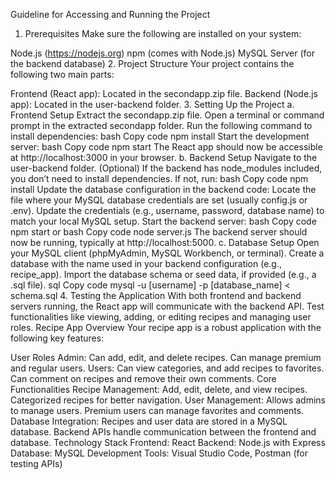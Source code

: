 Guideline for Accessing and Running the Project
1. Prerequisites
Make sure the following are installed on your system:

Node.js (https://nodejs.org)
npm (comes with Node.js)
MySQL Server (for the backend database)
2. Project Structure
Your project contains the following two main parts:

Frontend (React app): Located in the secondapp.zip file.
Backend (Node.js app): Located in the user-backend folder.
3. Setting Up the Project
a. Frontend Setup
Extract the secondapp.zip file.
Open a terminal or command prompt in the extracted secondapp folder.
Run the following command to install dependencies:
bash
Copy code
npm install
Start the development server:
bash
Copy code
npm start
The React app should now be accessible at http://localhost:3000 in your browser.
b. Backend Setup
Navigate to the user-backend folder.
(Optional) If the backend has node_modules included, you don’t need to install dependencies. If not, run:
bash
Copy code
npm install
Update the database configuration in the backend code:
Locate the file where your MySQL database credentials are set (usually config.js or .env).
Update the credentials (e.g., username, password, database name) to match your local MySQL setup.
Start the backend server:
bash
Copy code
npm start
or
bash
Copy code
node server.js
The backend server should now be running, typically at http://localhost:5000.
c. Database Setup
Open your MySQL client (phpMyAdmin, MySQL Workbench, or terminal).
Create a database with the name used in your backend configuration (e.g., recipe_app).
Import the database schema or seed data, if provided (e.g., a .sql file).
sql
Copy code
mysql -u [username] -p [database_name] < schema.sql
4. Testing the Application
With both frontend and backend servers running, the React app will communicate with the backend API.
Test functionalities like viewing, adding, or editing recipes and managing user roles.
Recipe App Overview
Your recipe app is a robust application with the following key features:

User Roles
Admin:
Can add, edit, and delete recipes.
Can manage premium and regular users.
Users:
Can view categories, and add recipes to favorites.
Can comment on recipes and remove their own comments.
Core Functionalities
Recipe Management:
Add, edit, delete, and view recipes.
Categorized recipes for better navigation.
User Management:
Allows admins to manage users.
Premium users can manage favorites and comments.
Database Integration:
Recipes and user data are stored in a MySQL database.
Backend APIs handle communication between the frontend and database.
Technology Stack
Frontend: React
Backend: Node.js with Express
Database: MySQL
Development Tools: Visual Studio Code, Postman (for testing APIs)
